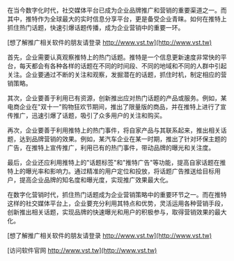 在当今数字化时代，社交媒体平台已成为企业品牌推广和营销的重要渠道之一。而其中，推特作为全球最大的实时信息分享平台，更是备受企业青睐。如何在推特上抓住热门话题，快速引爆话题传播，成为企业营销中的重要一环。

[想了解推广相关软件的朋友请登录 http://www.vst.tw](http://www.vst.tw)

首先，企业需要认真观察推特上的热门话题。推特是一个信息更新速度非常快的平台，每天都会有各种各样的话题在不同的时间段、不同的地域和不同的人群中引起关注。企业要通过不断的关注和观察，发掘潜在的话题，抓住时机，制定相应的营销策略。

其次，企业要善于利用已有资源，创新推出应对热门话题的产品或服务。例如，某电商企业在"双十一"购物狂欢节期间，推出了限量版的商品，并在推特上进行了宣传推广，迅速引爆了话题，吸引了众多用户的关注和购买。

再次，企业要善于利用推特上的热门事件，将自家产品与其联系起来，推出相关话题，达到品牌营销的效果。例如，某汽车企业在某一时期，推出了针对环保主题的广告，在推特上宣传推广，利用已有的热门事件，带动品牌的曝光和关注度。

最后，企业还应利用推特上的"话题标签"和"推特广告"等功能，提高自家话题在推特上的曝光率和影响力。通过精准的用户定位和投放，将话题广告推送给目标用户，提高企业品牌的知名度和曝光度，实现推广效果最大化。

在数字化营销时代，抓住热门话题成为企业营销策略中的重要环节之一。而在推特这样的社交媒体平台上，企业要充分利用其特点和优势，灵活运用各种营销手段，创新推出相关话题，实现品牌的快速曝光和用户的积极参与，取得营销效果的最大化。

[想了解推广相关软件的朋友请登录 http://www.vst.tw](http://www.vst.tw)


[访问软件官网 http://www.vst.tw](http://www.vst.tw)
